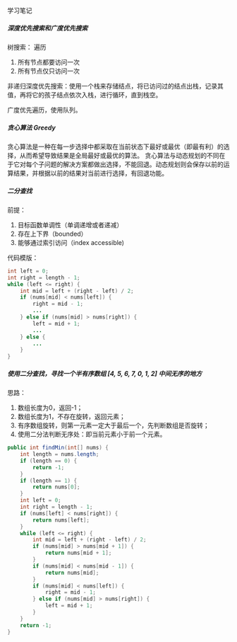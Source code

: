学习笔记



##### 深度优先搜索和广度优先搜索

树搜索： 遍历

1. 所有节点都要访问一次
2. 所有节点仅只访问一次

非递归深度优先搜索：使用一个栈来存储结点，将已访问过的结点出栈，记录其值，再将它的孩子结点依次入栈，进行循环，直到栈空。

广度优先遍历，使用队列。



##### 贪心算法 Greedy

贪心算法是一种在每一步选择中都采取在当前状态下最好或最优（即最有利）的选择，从而希望导致结果是全局最好或最优的算法。
贪心算法与动态规划的不同在于它对每个子问题的解决方案都做出选择，不能回退。动态规划则会保存以前的运算结果，并根据以前的结果对当前进行选择，有回退功能。



##### 二分查找

前提：

1. 目标函数单调性（单调递增或者递减）
2. 存在上下界（bounded）
3. 能够通过索引访问（index accessible)

代码模版：

```java
int left = 0;
int right = length - 1;
while (left <= right) {
    int mid = left + (right - left) / 2;
    if (nums[mid] < nums[left]) {
        right = mid - 1;
        ...
    } else if (nums[mid] > nums[right]) {
        left = mid + 1;
        ...
    } else {
        ...
    }
}
```



##### 使用二分查找，寻找一个半有序数组 [4, 5, 6, 7, 0, 1, 2] 中间无序的地方

思路：

1. 数组长度为0，返回-1；
2. 数组长度为1，不存在旋转，返回元素；
3. 有序数组旋转，则第一元素一定大于最后一个，先判断数组是否旋转；
4. 使用二分法判断无序处：即当前元素小于前一个元素。



```java
public int findMin(int[] nums) {
    int length = nums.length;
    if (length == 0) {
        return -1;
    }
    if (length == 1) {
        return nums[0];
    }
    int left = 0;
    int right = length - 1;
    if (nums[left] < nums[right]) {
        return nums[left];
    }
    while (left <= right) {
        int mid = left + (right - left) / 2;
        if (nums[mid] > nums[mid + 1]) {
            return nums[mid + 1];
        }
        if (nums[mid] < nums[mid - 1]) {
            return nums[mid];
        }
        if (nums[mid] < nums[left]) {
            right = mid - 1;
        } else if (nums[mid] > nums[right]) {
            left = mid + 1;
        }
    }
    return -1;
}
```

